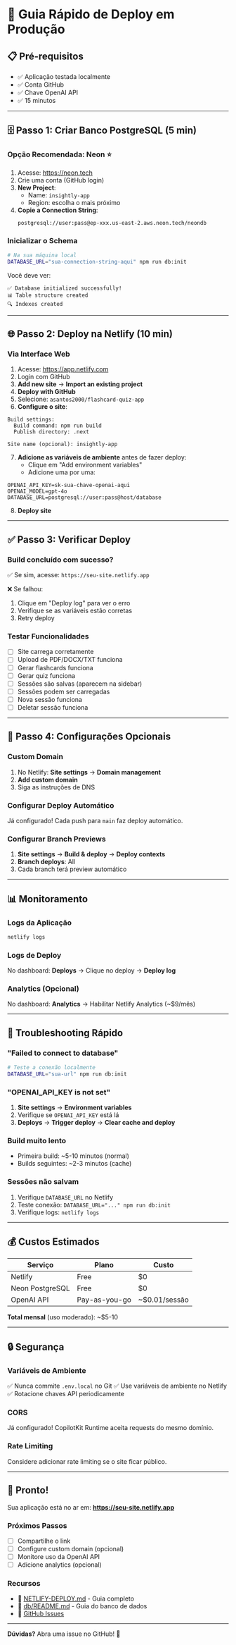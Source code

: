 # 🚀 Guia Rápido de Deploy em Produção

## 📋 Pré-requisitos

- ✅ Aplicação testada localmente
- ✅ Conta GitHub
- ✅ Chave OpenAI API
- ✅ 15 minutos

---

## 🗄️ Passo 1: Criar Banco PostgreSQL (5 min)

### Opção Recomendada: Neon ⭐

1. Acesse: https://neon.tech
2. Crie uma conta (GitHub login)
3. **New Project**:
   - Name: `insightly-app`
   - Region: escolha o mais próximo
4. **Copie a Connection String**:
   ```
   postgresql://user:pass@ep-xxx.us-east-2.aws.neon.tech/neondb
   ```

### Inicializar o Schema

```bash
# Na sua máquina local
DATABASE_URL="sua-connection-string-aqui" npm run db:init
```

Você deve ver:
```
✅ Database initialized successfully!
📊 Table structure created
🔍 Indexes created
```

---

## 🌐 Passo 2: Deploy na Netlify (10 min)

### Via Interface Web

1. Acesse: https://app.netlify.com
2. Login com GitHub
3. **Add new site** → **Import an existing project**
4. **Deploy with GitHub**
5. Selecione: `asantos2000/flashcard-quiz-app`
6. **Configure o site**:

```
Build settings:
  Build command: npm run build
  Publish directory: .next
  
Site name (opcional): insightly-app
```

7. **Adicione as variáveis de ambiente** antes de fazer deploy:
   - Clique em "Add environment variables"
   - Adicione uma por uma:

```env
OPENAI_API_KEY=sk-sua-chave-openai-aqui
OPENAI_MODEL=gpt-4o
DATABASE_URL=postgresql://user:pass@host/database
```

8. **Deploy site**

---

## ✅ Passo 3: Verificar Deploy

### Build concluído com sucesso?

✅ Se sim, acesse: `https://seu-site.netlify.app`

❌ Se falhou:
1. Clique em "Deploy log" para ver o erro
2. Verifique se as variáveis estão corretas
3. Retry deploy

### Testar Funcionalidades

- [ ] Site carrega corretamente
- [ ] Upload de PDF/DOCX/TXT funciona
- [ ] Gerar flashcards funciona
- [ ] Gerar quiz funciona
- [ ] Sessões são salvas (aparecem na sidebar)
- [ ] Sessões podem ser carregadas
- [ ] Nova sessão funciona
- [ ] Deletar sessão funciona

---

## 🔧 Passo 4: Configurações Opcionais

### Custom Domain

1. No Netlify: **Site settings** → **Domain management**
2. **Add custom domain**
3. Siga as instruções de DNS

### Configurar Deploy Automático

Já configurado! Cada push para `main` faz deploy automático.

### Configurar Branch Previews

1. **Site settings** → **Build & deploy** → **Deploy contexts**
2. **Branch deploys**: All
3. Cada branch terá preview automático

---

## 📊 Monitoramento

### Logs da Aplicação

```bash
netlify logs
```

### Logs de Deploy

No dashboard: **Deploys** → Clique no deploy → **Deploy log**

### Analytics (Opcional)

No dashboard: **Analytics** → Habilitar Netlify Analytics (~$9/mês)

---

## 🐛 Troubleshooting Rápido

### "Failed to connect to database"
```bash
# Teste a conexão localmente
DATABASE_URL="sua-url" npm run db:init
```

### "OPENAI_API_KEY is not set"
1. **Site settings** → **Environment variables**
2. Verifique se `OPENAI_API_KEY` está lá
3. **Deploys** → **Trigger deploy** → **Clear cache and deploy**

### Build muito lento
- Primeira build: ~5-10 minutos (normal)
- Builds seguintes: ~2-3 minutos (cache)

### Sessões não salvam
1. Verifique `DATABASE_URL` no Netlify
2. Teste conexão: `DATABASE_URL="..." npm run db:init`
3. Verifique logs: `netlify logs`

---

## 💰 Custos Estimados

| Serviço | Plano | Custo |
|---------|-------|-------|
| Netlify | Free | $0 |
| Neon PostgreSQL | Free | $0 |
| OpenAI API | Pay-as-you-go | ~$0.01/sessão |

**Total mensal** (uso moderado): ~$5-10

---

## 🔒 Segurança

### Variáveis de Ambiente

✅ Nunca commite `.env.local` no Git
✅ Use variáveis de ambiente no Netlify
✅ Rotacione chaves API periodicamente

### CORS

Já configurado! CopilotKit Runtime aceita requests do mesmo domínio.

### Rate Limiting

Considere adicionar rate limiting se o site ficar público.

---

## 🎉 Pronto!

Sua aplicação está no ar em: **https://seu-site.netlify.app**

### Próximos Passos

- [ ] Compartilhe o link
- [ ] Configure custom domain (opcional)
- [ ] Monitore uso da OpenAI API
- [ ] Adicione analytics (opcional)

### Recursos

- 📖 [NETLIFY-DEPLOY.md](./NETLIFY-DEPLOY.md) - Guia completo
- 💾 [db/README.md](./db/README.md) - Guia do banco de dados
- 🐛 [GitHub Issues](https://github.com/asantos2000/flashcard-quiz-app/issues)

---

**Dúvidas?** Abra uma issue no GitHub! 🚀
